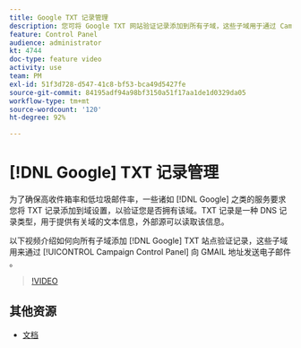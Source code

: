 ```yaml
---
title: Google TXT 记录管理
description: 您可将 Google TXT 网站验证记录添加到所有子域，这些子域用于通过 Campaign 控制面板向 GMAIL 地址发送电子邮件。
feature: Control Panel
audience: administrator
kt: 4744
doc-type: feature video
activity: use
team: PM
exl-id: 51f3d728-d547-41c8-bf53-bca49d5427fe
source-git-commit: 84195adf94a98bf3150a51f17aa1de1d0329da05
workflow-type: tm+mt
source-wordcount: '120'
ht-degree: 92%

---
```


# [!DNL Google] TXT 记录管理

为了确保高收件箱率和低垃圾邮件率，一些诸如 [!DNL Google] 之类的服务要求您将 TXT 记录添加到域设置，以验证您是否拥有该域。TXT 记录是一种 DNS 记录类型，用于提供有关域的文本信息，外部源可以读取该信息。

以下视频介绍如何向所有子域添加 [!DNL Google] TXT 站点验证记录，这些子域用来通过 [!UICONTROL Campaign Control Panel] 向 GMAIL 地址发送电子邮件 。

>[!VIDEO](https://video.tv.adobe.com/v/32369?quality=12)

## 其他资源

* [文档](https://experienceleague.adobe.com/docs/control-panel/using/subdomains-and-certificates/managing-txt-records.html?lang=en)
